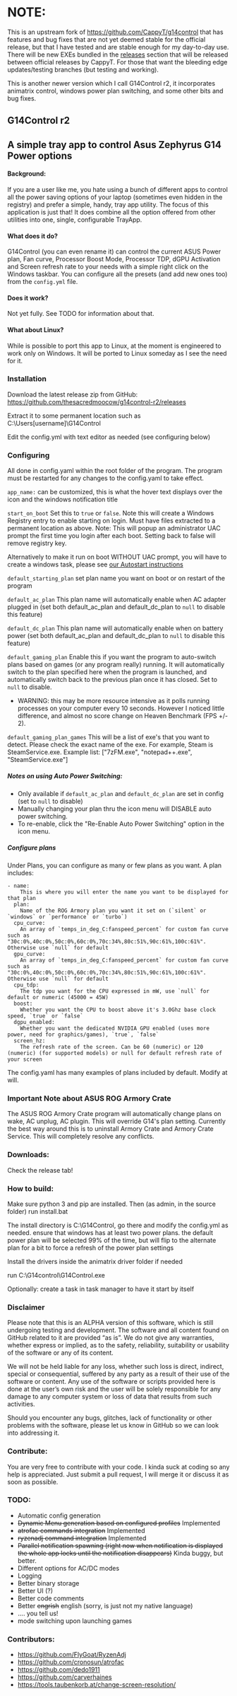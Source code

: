 # NOTE:
This is an upstream fork of https://github.com/CappyT/g14control that has features and bug fixes that are not yet deemed stable for the official release, but that I have tested and are stable enough for my day-to-day use. There will be new EXEs bundled in the [releases](https://github.com/carverhaines/g14control/releases/latest) section that will be released between official releases by CappyT. For those that want the bleeding edge updates/testing branches (but testing and working).

This is another newer version which I call G14Control r2, it incorporates animatrix control, windows power plan switching, and some other bits and bug fixes.

## G14Control r2
## A simple tray app to control Asus Zephyrus G14 Power options

#### Background:
If you are a user like me, you hate using a bunch of different apps to control all the power saving options of your laptop (sometimes even hidden in the registry) and prefer a simple, handy, tray app utility. The focus of this application is just that!
It does combine all the option offered from other utilities into one, single, configurable TrayApp.

#### What does it do?
G14Control (you can even rename it) can control the current ASUS Power plan, Fan curve, Processor Boost Mode, Processor TDP, dGPU Activation and Screen refresh rate to your needs with a simple right click on the Windows taskbar. You can configure all the presets (and add new ones too) from the `config.yml` file.

#### Does it work?
Not yet fully. See TODO for information about that.

#### What about Linux?
While is possible to port this app to Linux, at the moment is engineered to work only on Windows. It will be ported to Linux someday as I see the need for it.

### Installation
Download the latest release zip from GitHub: https://github.com/thesacredmoocow/g14control-r2/releases

Extract it to some permanent location such as C:\Users\[username]\G14Control

Edit the config.yml with text editor as needed (see configuring below)

### Configuring
All done in config.yaml within the root folder of the program. The program must be restarted for any changes to the config.yaml to take effect.

`app_name:` can be customized, this is what the hover text displays over the icon and the windows notification title

`start_on_boot` Set this to `true` or `false`. Note this will create a Windows Registry entry to enable starting on login. Must have files extracted to a permanent location as above. Note: This will popup an administrator UAC prompt the first time you login after each boot. Setting back to false will remove registry key.

Alternatively to make it run on boot WITHOUT UAC prompt, you will have to create a windows task, please see [our Autostart instructions](AUTOSTART.md)

`default_starting_plan` set plan name you want on boot or on restart of the program

`default_ac_plan` This plan name will automatically enable when AC adapter plugged in (set both default_ac_plan and default_dc_plan to `null` to disable this feature)

`default_dc_plan` This plan name will automatically enable when on battery power (set both default_ac_plan and default_dc_plan to `null` to disable this feature)

`default_gaming_plan` Enable this if you want the program to auto-switch plans based on games (or any program really) running. It will automatically switch to the plan specified here when the program is launched, and automatically switch back to the previous plan once it has closed. Set to `null` to disable.
- WARNING: this may be more resource intensive as it polls running processes on your computer every 10 seconds. However I noticed little difference, and almost no score change on Heaven Benchmark (FPS +/- 2).

`default_gaming_plan_games` This will be a list of exe's that you want to detect. Please check the exact name of the exe. For example, Steam is SteamService.exe. Example list: ["7zFM.exe", "notepad++.exe", "SteamService.exe"]

##### Notes on using Auto Power Switching:
- Only available if `default_ac_plan` and `default_dc_plan` are set in config (set to `null` to disable)
- Manually changing your plan thru the icon menu will DISABLE auto power switching.
- To re-enable, click the "Re-Enable Auto Power Switching" option in the icon menu.


##### Configure plans
Under Plans, you can configure as many or few plans as you want. A plan includes:
```
- name:
    This is where you will enter the name you want to be displayed for that plan
  plan:
    Name of the ROG Armory plan you want it set on (`silent` or `windows` or `performance` or `turbo`)
  cpu_curve:
    An array of `temps_in_deg_C:fanspeed_percent` for custom fan curve such as "30c:0%,40c:0%,50c:0%,60c:0%,70c:34%,80c:51%,90c:61%,100c:61%". Otherwise use `null` for default
  gpu_curve:
    An array of `temps_in_deg_C:fanspeed_percent` for custom fan curve such as "30c:0%,40c:0%,50c:0%,60c:0%,70c:34%,80c:51%,90c:61%,100c:61%". Otherwise use `null` for default
  cpu_tdp:
    The tdp you want for the CPU expressed in mW, use `null` for default or numeric (45000 = 45W)
  boost:
    Whether you want the CPU to boost above it's 3.0Ghz base clock speed, `true` or `false`
  dgpu_enabled:
    Whether you want the dedicated NVIDIA GPU enabled (uses more power, need for graphics/games), `true`, `false`
  screen_hz:
    The refresh rate of the screen. Can be 60 (numeric) or 120 (numeric) (for supported models) or null for default refresh rate of your screen
```

The config.yaml has many examples of plans included by default. Modify at will.

### Important Note about ASUS ROG Armory Crate
The ASUS ROG Armory Crate program will automatically change plans on wake, AC unplug, AC plugin. This will override G14's plan setting. Currently the best way around this is to uninstall Armory Crate and Armory Crate Service. This will completely resolve any conflicts.

### Downloads:
Check the release tab!


### How to build:
Make sure python 3 and pip are installed. Then (as admin, in the source folder) run install.bat

The install directory is C:\G14Control, go there and modify the config.yml as needed. ensure that windows has at least two power plans.
the default power plan will be selected 99% of the time, but will flip to the alternate plan for a bit to force a refresh of the power plan settings

Install the drivers inside the animatrix driver folder if needed

run C:\G14control\G14Control.exe

Optionally: create a task in task manager to have it start by itself
### Disclaimer
Please note that this is an ALPHA version of this software, which is still undergoing testing and development. The software and all content found on GitHub related to it are provided “as is”. We do not give any warranties, whether express or implied, as to the safety, reliability, suitability or usability of the software or any of its content.

We will not be held liable for any loss, whether such loss is direct, indirect, special or consequential, suffered by any party as a result of their use of the software or content. Any use of the software or scripts provided here is done at the user’s own risk and the user will be solely responsible for any damage to any computer system or loss of data that results from such activities.

Should you encounter any bugs, glitches, lack of functionality or other problems with the software, please let us know in GitHub so we can look into addressing it.

### Contribute:
You are very free to contribute with your code. I kinda suck at coding so any help is appreciated. Just submit a pull request, I will merge it or discuss it as soon as possible.

### TODO:
- Automatic config generation
- ~~Dynamic Menu generation based on configured profiles~~ Implemented
- ~~atrofac commands integration~~ Implemented
- ~~ryzenadj command integration~~ Implemented
- ~~Parallel notification spawning (right now when notification is displayed the whole app locks until the notification disappears)~~ Kinda buggy, but better.
- Different options for AC/DC modes
- Logging
- Better binary storage
- Better UI (?)
- Better code comments
- Better ~~engrish~~ english (sorry, is just not my native language)
- .... you tell us!
- mode switching upon launching games
### Contributors:
- https://github.com/FlyGoat/RyzenAdj
- https://github.com/cronosun/atrofac
- https://github.com/dedo1911
- https://github.com/carverhaines
- https://tools.taubenkorb.at/change-screen-resolution/
